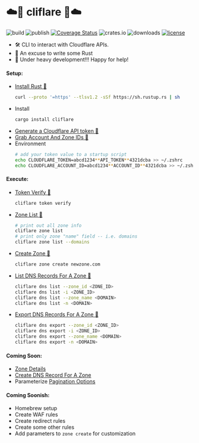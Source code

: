 # ☁️🚀 cliflare 🚀☁️
![build](https://github.com/davepmiller/cliflare/actions/workflows/ci.yml/badge.svg?branch=main)
![publish](https://github.com/davepmiller/cliflare/actions/workflows/publish.yml/badge.svg?branch=main)
[![Coverage Status](https://coveralls.io/repos/github/davepmiller/cliflare/badge.svg?branch=main)](https://coveralls.io/github/davepmiller/cliflare?branch=main)
![crates.io](https://img.shields.io/crates/v/cliflare.svg)
![downloads](https://img.shields.io/crates/d/cliflare)
[![license](https://img.shields.io/badge/license-MIT-green.svg)](https://opensource.org/licenses/MIT)

* 🛠 CLI️ to interact with Cloudflare APIs.
* 🥳 An excuse to write some Rust
* 👷 Under heavy development!!! Happy for help!

#### Setup:
* [Install Rust 📝](https://www.rust-lang.org/tools/install)
    ```bash
    curl --proto '=https' --tlsv1.2 -sSf https://sh.rustup.rs | sh
    ```
* Install
    ```bash
    cargo install cliflare
    ```
* [Generate a Cloudflare API token 📝](https://developers.cloudflare.com/cloudflare-one/api-terraform/scoped-api-tokens/)
* [Grab Account And Zone IDs 📝](https://developers.cloudflare.com/fundamentals/setup/find-account-and-zone-ids/)
* Environment
  ```bash
  # add your token value to a startup script
  echo CLOUDFLARE_TOKEN=abcd1234**API_TOKEN**4321dcba >> ~/.zshrc
  echo CLOUDFLARE_ACCOUNT_ID=abcd1234**ACCOUNT_ID**4321dcba >> ~/.zshrc
  ```
#### Execute:
* [Token Verify 📝](https://developers.cloudflare.com/api/operations/user-api-tokens-verify-token)
    ```bash
    cliflare token verify
    ```
* [Zone List 📝](https://developers.cloudflare.com/api/operations/zones-get)
    ```bash
    # print out all zone info
    cliflare zone list
    # print only zone "name" field -- i.e. domains
    cliflare zone list --domains
    ```
* [Create Zone 📝](https://developers.cloudflare.com/api/operations/zones-post)
  ```bash
  cliflare zone create newzone.com
  ```
* [List DNS Records For A Zone 📝](https://developers.cloudflare.com/api/operations/dns-records-for-a-zone-list-dns-records)
  ```bash
  cliflare dns list --zone_id <ZONE_ID>
  cliflare dns list -i <ZONE_ID>
  cliflare dns list --zone_name <DOMAIN>
  cliflare dns list -n <DOMAIN>
  ```
* [Export DNS Records For A Zone 📝](https://developers.cloudflare.com/api/operations/dns-records-for-a-zone-export-dns-records)
  ```bash
  cliflare dns export --zone_id <ZONE_ID>
  cliflare dns export -i <ZONE_ID>
  cliflare dns export --zone_name <DOMAIN>
  cliflare dns export -n <DOMAIN>
  ```

#### Coming Soon:
* [Zone Details](https://developers.cloudflare.com/api/operations/zones-0-get)
* [Create DNS Record For A Zone](https://developers.cloudflare.com/api/operations/dns-records-for-a-zone-create-dns-record)
* Parameterize [Pagination Options](https://developers.cloudflare.com/fundamentals/api/how-to/make-api-calls/#pagination)

#### Coming Soonish:
* Homebrew setup
* Create WAF rules
* Create redirect rules
* Create some other rules
* Add parameters to `zone create` for customization
